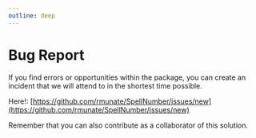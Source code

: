 ```yaml
---
outline: deep
---
```


# Bug Report 

If you find errors or opportunities within the package, you can create an incident that we will attend to in the shortest time possible.

Here!:
[https://github.com/rmunate/SpellNumber/issues/new](https://github.com/rmunate/SpellNumber/issues/new)

Remember that you can also contribute as a collaborator of this solution.
